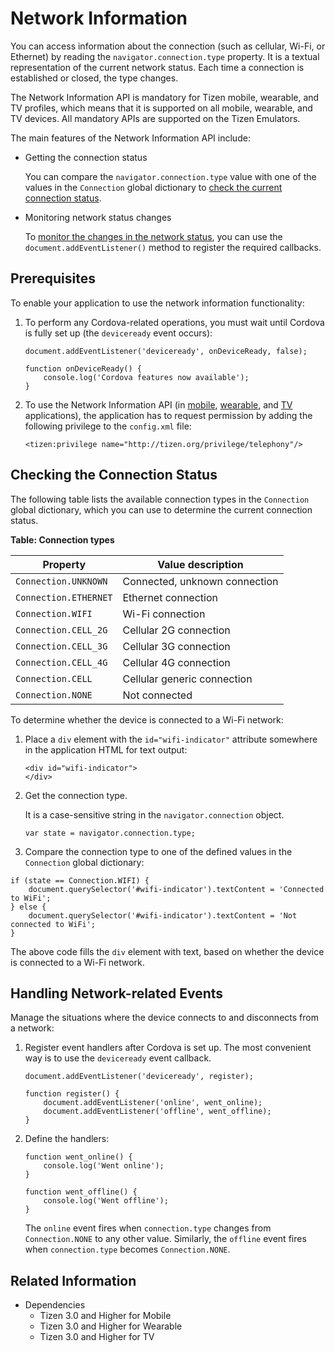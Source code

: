 # Network Information

You can access information about the connection (such as cellular, Wi-Fi, or Ethernet) by reading the `navigator.connection.type` property. It is a textual representation of the current network status. Each time a connection is established or closed, the type changes.

The Network Information API is mandatory for Tizen mobile, wearable, and TV profiles, which means that it is supported on all mobile, wearable, and TV devices. All mandatory APIs are supported on the Tizen Emulators.

The main features of the Network Information API include:

- Getting the connection status        

  You can compare the `navigator.connection.type` value with one of the values in the `Connection` global dictionary to [check the current connection status](#checking-the-connection-status).

- Monitoring network status changes        

  To [monitor the changes in the network status](#handling-network-related-events), you can use the `document.addEventListener()` method to register the required callbacks.

## Prerequisites

To enable your application to use the network information functionality:

1. To perform any Cordova-related operations, you must wait until Cordova is fully set up (the `deviceready` event occurs):

   ```
   document.addEventListener('deviceready', onDeviceReady, false);

   function onDeviceReady() {
       console.log('Cordova features now available');
   }
   ```

2. To use the Network Information API (in [mobile](../../../../org.tizen.web.apireference/html/device_api/mobile/tizen/cordova/networkInformation.html), [wearable](../../../../org.tizen.web.apireference/html/device_api/wearable/tizen/cordova/networkInformation.html), and [TV](../../../../org.tizen.web.apireference/html/device_api/tv/tizen/cordova/networkInformation.html) applications), the application has to request permission by adding the following privilege to the `config.xml` file:

   ```
   <tizen:privilege name="http://tizen.org/privilege/telephony"/>
   ```

## Checking the Connection Status

The following table lists the available connection types in the `Connection` global dictionary, which you can use to determine the current connection status.

**Table: Connection types**

| Property              | Value description             |
| --------------------- | ----------------------------- |
| `Connection.UNKNOWN`  | Connected, unknown connection |
| `Connection.ETHERNET` | Ethernet connection           |
| `Connection.WIFI`     | Wi-Fi connection              |
| `Connection.CELL_2G`  | Cellular 2G connection        |
| `Connection.CELL_3G`  | Cellular 3G connection        |
| `Connection.CELL_4G`  | Cellular 4G connection        |
| `Connection.CELL`     | Cellular generic connection   |
| `Connection.NONE`     | Not connected                 |

To determine whether the device is connected to a Wi-Fi network:

1. Place a `div` element with the `id="wifi-indicator"` attribute somewhere in the application HTML for text output:

   ```
   <div id="wifi-indicator">
   </div>
   ```

2. Get the connection type.

   It is a case-sensitive string in the `navigator.connection` object.

   ```
   var state = navigator.connection.type;
   ```

3. Compare the connection type to one of the defined values in the `Connection` global dictionary:

  ```
  if (state == Connection.WIFI) {
      document.querySelector('#wifi-indicator').textContent = 'Connected to WiFi';
  } else {
      document.querySelector('#wifi-indicator').textContent = 'Not connected to WiFi';
  }
  ```

The above code fills the `div` element with text, based on whether the device is connected to a Wi-Fi network.

## Handling Network-related Events

Manage the situations where the device connects to and disconnects from a network:

1. Register event handlers after Cordova is set up. The most convenient way is to use the `deviceready` event callback.

   ```
   document.addEventListener('deviceready', register);

   function register() {
       document.addEventListener('online', went_online);
       document.addEventListener('offline', went_offline);
   }   
   ```

2. Define the handlers:

   ```
   function went_online() {
       console.log('Went online');
   }

   function went_offline() {
       console.log('Went offline');
   }
   ```

   The `online` event fires when `connection.type` changes from `Connection.NONE` to any other value. Similarly, the `offline` event fires when `connection.type` becomes `Connection.NONE`.


## Related Information
* Dependencies   
   - Tizen 3.0 and Higher for Mobile
   - Tizen 3.0 and Higher for Wearable
   - Tizen 3.0 and Higher for TV
